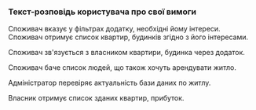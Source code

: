 ### Текст-розповідь користувача про свої вимоги
Споживач вказує у фільтрах додатку, необхідні йому інтереси.
Споживач отримує список квартир, будинків згідно з його інтересами.

Споживач зв'язується з власником квартири, будинка через додаток.

Споживач баче список людей, що також хочуть арендувати житло.

Адміністратор перевіряє актуальність бази даних по житлу.

Власник отримує список зданих квартир, прибуток.
